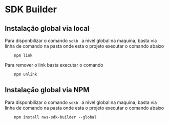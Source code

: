 # SDK Builder

## Instalação global via local

Para disponbilizar o comando `sdkb ` a nivel global na maquina, basta via linha de comando na pasta onde esta o projeto executar o comando abaixo

```
    npm link
```

Para remover o link basta executar o comando

```
    npm unlink
```

## Instalação global via NPM

Para disponbilizar o comando `sdkb ` a nivel global na maquina, basta via linha de comando na pasta onde esta o projeto executar o comando abaixo

```
    npm install nws-sdk-builder --global
```
